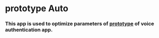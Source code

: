 # prototype Auto
### This app is used to optimize parameters of [prototype](https://github.com/YaroslavGrushko/prototype) of voice authentication app.

